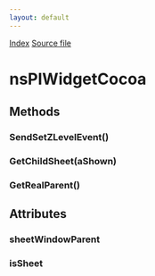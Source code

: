 ```yaml
---
layout: default
---
```

<div id='links'><a href="../index.html">Index</a>
<a href="http://dxr.mozilla.org/mozilla-central/source/widget/cocoa/nsPIWidgetCocoa.idl">Source file</a>
</div>

# nsPIWidgetCocoa #

## Methods ##

### SendSetZLevelEvent() ###

### GetChildSheet(aShown) ###

### GetRealParent() ###

## Attributes ##

### sheetWindowParent ###

### isSheet ###
